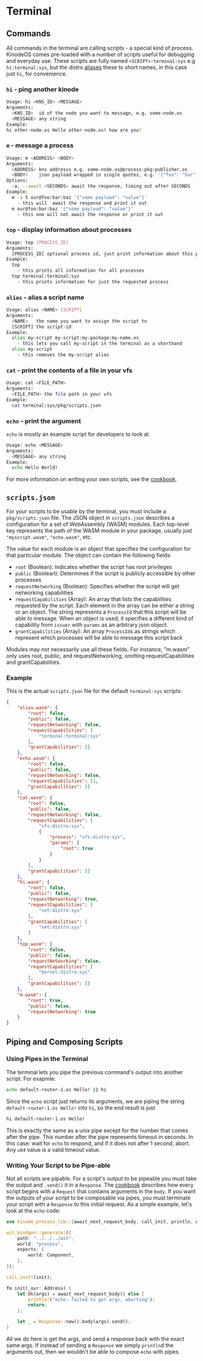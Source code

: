 # Terminal

## Commands

All commands in the terminal are calling scripts - a special kind of process.
KinodeOS comes pre-loaded with a number of scripts useful for debugging and everyday use.
These scripts are fully named `<SCRIPT>:terminal:sys` e.g `hi:terminal:sys`, but the distro [aliases](#alias---alias-a-script-name) these to short names, in this case just `hi`, for convenience.


### `hi` - ping another kinode
```bash
Usage: hi <KNS_ID> <MESSAGE>
Arguments:
  <KNS_ID>  id of the node you want to message, e.g. some-node.os
  <MESSAGE> any string
Example:
hi other-node.os Hello other-node.os! how are you?
```

### `m` - message a process
```bash
Usage: m <ADDRESS> <BODY>
Arguments:
  <ADDRESS> kns addresss e.g. some-node.os@process:pkg:publisher.os
  <BODY>    json payload wrapped in single quotes, e.g. '{"foo": "bar"}'
Options:
  -a, --await <SECONDS> await the response, timing out after SECONDS
Example:
  m -a 5 our@foo:bar:baz '{"some payload": "value"}'
    - this will  await the response and print it out
  m our@foo:bar:baz '{"some payload": "value"}'
    - this one will not await the response or print it out
```

### `top` - display information about processes
```bash
Usage: top [PROCESS_ID]
Arguments:
  [PROCESS_ID] optional process id, just print information about this process
Example:
  top
    - this prints all information for all processes
  top terminal:terminal:sys
    - this prints information for just the requested process
```

### `alias` - alias a script name
```bash
Usage: alias <NAME> [SCRIPT]
Arguments:
  <NAME>   the name you want to assign the script to
  [SCRIPT] the script-id
Example:
  alias my-script my-script:my-package:my-name.os
    - this lets you call my-script in the terminal as a shorthand
  alias my-script
    - this removes the my-script alias
```

### `cat` - print the contents of a file in your vfs
```bash
Usage: cat <FILE_PATH>
Arguments:
  <FILE_PATH> the file path in your vfs
Example:
  cat terminal:sys/pkg/scripts.json
```

### `echo` - print the argument
`echo` is mostly an example script for developers to look at.
```bash
Usage: echo <MESSAGE>
Arguments:
  <MESSAGE> any string
Example:
  echo Hello World!
```

For more information on writing your own scripts, see the [cookbook](./cookbook/writing_scripts.md).

## `scripts.json`
For your scripts to be usable by the terminal, you must include a `pkg/scripts.json` file.
The JSON object in `scripts.json` describes a configuration for a set of WebAssembly (WASM) modules.
Each top-level key represents the path of the WASM module in your package, usually just `"myscript.wasm"`, `"echo.wasm"`, etc.

The value for each module is an object that specifies the configuration for that particular module.
The object can contain the following fields:

- `root` (Boolean): Indicates whether the script has root privileges
- `public` (Boolean): Determines if the script is publicly accessible by other processes
- `requestNetworking` (Boolean): Specifies whether the script will get networking capabilities
- `requestCapabilities` (Array): An array that lists the capabilities requested by the script. Each element in the array can be either a string or an object. The string represents a `ProcessId` that this script will be able to message. When an object is used, it specifies a different kind of capability from `issuer` with `params` as an arbitrary json object.
- `grantCapabilities` (Array): An array `ProcessId`s as strings which represent which processes will be able to message this script back

Modules may not necessarily use all these fields. For instance, "m.wasm" only uses root, public, and requestNetworking, omitting requestCapabilities and grantCapabilities.

### Example
This is the actual `scripts.json` file for the default `terminal:sys` scripts:
```json
{
    "alias.wasm": {
        "root": false,
        "public": false,
        "requestNetworking": false,
        "requestCapabilities": [
            "terminal:terminal:sys"
        ],
        "grantCapabilities": []
    },
    "echo.wasm": {
        "root": false,
        "public": false,
        "requestNetworking": false,
        "requestCapabilities": [],
        "grantCapabilities": []
    },
    "cat.wasm": {
        "root": false,
        "public": false,
        "requestNetworking": false,
        "requestCapabilities": [
            "vfs:distro:sys",
            {
                "process": "vfs:distro:sys",
                "params": {
                    "root": true
                }
            }
        ],
        "grantCapabilities": []
    },
    "hi.wasm": {
        "root": false,
        "public": false,
        "requestNetworking": true,
        "requestCapabilities": [
            "net:distro:sys"
        ],
        "grantCapabilities": [
            "net:distro:sys"
        ]
    },
    "top.wasm": {
        "root": false,
        "public": false,
        "requestNetworking": false,
        "requestCapabilities": [
            "kernel:distro:sys"
        ],
        "grantCapabilities": []
    },
    "m.wasm": {
        "root": true,
        "public": false,
        "requestNetworking": true
    }
}
```

## Piping and Composing Scripts
### Using Pipes in the Terminal
The terminal lets you pipe the previous command's output into another script.
For exapmle:
```bash
echo default-router-1.os Hello! |1 hi
```
Since the `echo` script just returns its arguments, we are piping the string `default-router-1.os Hello!` into `hi`, so the end result is just 
```bash
hi default-router-1.os Hello!
```
This is exactly the same as a unix pipe except for the number that comes after the pipe.
This number after the pipe represents timeout in seconds.
In this case: wait for `echo` to respond, and if it does not after 1 second, abort.
Any `u64` value is a valid timeout value.

### Writing Your Script to be Pipe-able
Not all scripts are pipable.
For a script's output to be pipeable you must take the output and `.send()` it in a `Response`.
The [cookbook](./cookbook/writing_scripts.md) describes how every script begins with a `Request` that contains arguments in the `body`.
If you want the outputs of your script to be composable via pipes, you must terminate your script with a `Response` to this initial request.
As a simple example, let's look at the `echo` code:
```rust
use kinode_process_lib::{await_next_request_body, call_init, println, Address, Response};

wit_bindgen::generate!({
    path: "../../../wit",
    world: "process",
    exports: {
        world: Component,
    },
});

call_init!(init);

fn init(_our: Address) {
    let Ok(args) = await_next_request_body() else {
        println!("echo: failed to get args, aborting");
        return;
    };

    let _ = Response::new().body(args).send();
}
```

All we do here is get the args, and send a response back with the exact same args.
If instead of sending a `Response` we simply `println`d the arguments out, then we wouldn't be able to compose `echo` with pipes.
